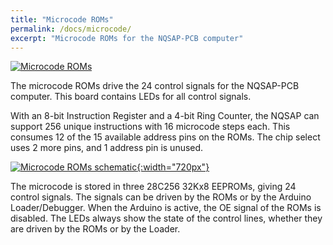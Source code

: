 ```yaml
---
title: "Microcode ROMs"
permalink: /docs/microcode/
excerpt: "Microcode ROMs for the NQSAP-PCB computer"
---
```


[![Microcode ROMs](../../assets/images/microcode-board-500.jpg "Microcode ROMs")](../../assets/images/microcode-board.jpg)

The microcode ROMs drive the 24 control signals for the NQSAP-PCB computer.  This board
contains LEDs for all control signals.

With an 8-bit Instruction Register and a 4-bit Ring Counter, the NQSAP
can support 256 unique instructions with 16 microcode steps each.  This consumes 12 of the 15 available address pins on the ROMs.  The
chip select uses 2 more pins, and 1 address pin is unused.


[![Microcode ROMs schematic](../../assets/images/microcode-schematic.png "Microcode ROMs schematic"){:width="720px"}](../../assets/images/microcode-schematic.png)

The microcode is stored in three 28C256 32Kx8 EEPROMs, giving 24 control signals.  The
signals can be driven by the ROMs or by the Arduino Loader/Debugger.  When the Arduino
is active, the OE signal of the ROMs is disabled.  The LEDs always show the state of the
control lines, whether they are driven by the ROMs or by the Loader.
